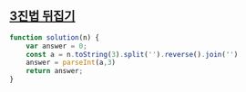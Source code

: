 ## <a href='https://school.programmers.co.kr/learn/courses/30/lessons/68935'>3진법 뒤집기</a>

```javascript 
function solution(n) {
    var answer = 0;
    const a = n.toString(3).split('').reverse().join('')
    answer = parseInt(a,3)
    return answer;
}
```
